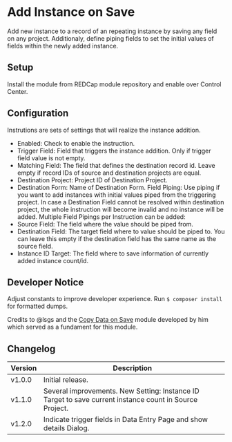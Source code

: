 # Add Instance on Save
Add new instance to a record of an repeating instance by saving any field on any project. Additionaly, define piping fields to set the initial values of fields within the newly added instance.

## Setup

Install the module from REDCap module repository and enable over Control Center.

## Configuration

Instrutions are sets of settings that will realize the instance addition.
- Enabled: Check to enable the instruction.
- Trigger Field: Field that triggers the instance addition. Only if trigger field value is not empty.
- Matching Field: The field that defines the destination record id. Leave empty if record IDs of source and destination projects are equal.
- Destination Project: Project ID of Destination Project. 
- Destination Form: Name of Destination Form.
Field Piping: Use piping if you want to add instances with initial values piped from the triggering project. In case a Destination Field cannot be resolved within destination project, the whole instruction will become invalid and no instance will be added.
Multiple Field Pipings per Instruction can be added:
- Source Field: The field where the value should be piped from.
- Destination Field: The target field where to value should be piped to. You can leave this empty if the destination field has the same name as the source field.
- Instance ID Target: The field where to save information of currently added instance count/id.

## Developer Notice
Adjust constants to improve developer experience.
Run `$ composer install` for formatted dumps.

Credits to @lsgs and the [Copy Data on Save](https://github.com/lsgs/redcap-copy-data-on-save) module developed by him which served as a fundament for this module.

## Changelog

Version | Description
------- | --------------------
v1.0.0  | Initial release.
v1.1.0  | Several improvements. New Setting: Instance ID Target to save current instance count in Source Project.
v1.2.0  | Indicate trigger fields in Data Entry Page and show details Dialog.